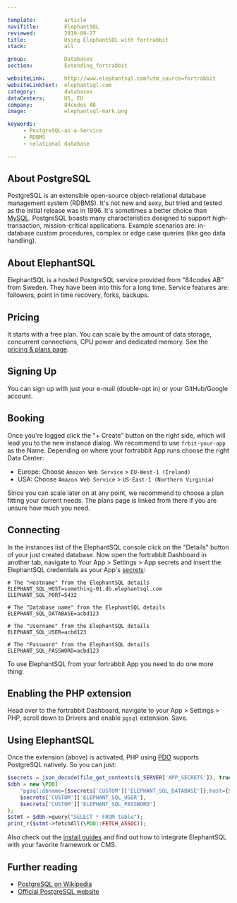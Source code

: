 ```yaml
---

template:         article
naviTitle:        ElephantSQL
reviewed:         2019-09-27
title:            Using ElephantSQL with fortrabbit
stack:            all

group:            Databases
section:          Extending_fortrabbit

websiteLink:      http://www.elephantsql.com?utm_source=fortrabbit
websiteLinkText:  elephantsql.com
category:         databases
dataCenters:      US, EU
company:          84codes AB
image:            elephantsql-mark.png

keywords:
     - PostgreSQL-as-a-Service
     - RDBMS
     - relational database

---
```



## About PostgreSQL

PostgreSQL is an extensible open-source object-relational database management system (RDBMS). It's not new and sexy, but tried and tested as the initial release was in 1996. It's sometimes a better choice than [MySQL](/mysql). PostgreSQL boasts many characteristics designed to support high-transaction, mission-critical applications. Example scenarios are: in-database custom procedures, complex or edge case queries (like geo data handling).


## About ElephantSQL

ElephantSQL is a hosted PostgreSQL service provided from "84codes AB" from Sweden. They have been into this for a long time. Service features are: followers, point in time recovery, forks, backups.


## Pricing

It starts with a free plan. You can scale by the amount of data storage, concurrent connections, CPU power and dedicated memory. See the [pricing & plans page](http://www.elephantsql.com/plans.html?utm_source=fortrabbit).


## Signing Up

You can sign up with just your e-mail (double-opt in) or your GitHub/Google account.


## Booking

Once you're logged click the "+ Create" button on the right side, which will lead you to the new instance dialog. We recommend to use `frbit-your-app` as the Name. Depending on where your fortrabbit App runs choose the right Data Center:

* Europe: Choose `Amazon Web Service` > `EU-West-1 (Ireland)`
* USA: Choose `Amazon Web Service` > `US-East-1 (Northern Virginia)`

Since you can scale later on at any point, we recommend to choose a plan fitting your current needs. The plans page is linked from there if you are unsure how much you need.

## Connecting

In the instances list of the ElephantSQL console click on the "Details" button of your just created database. Now open the fortrabbit Dashboard in another tab, navigate to Your App > Settings > App secrets and insert the ElephantSQL credentials as your App's [secrets](secrets):

```plain
# The "Hostname" from the ElephantSQL details
ELEPHANT_SQL_HOST=something-01.db.elephantsql.com
ELEPHANT_SQL_PORT=5432

# The "Database name" from the ElephantSQL details
ELEPHANT_SQL_DATABASE=acbd123

# The "Username" from the ElephantSQL details
ELEPHANT_SQL_USER=acbd123

# The "Password" from the ElephantSQL details
ELEPHANT_SQL_PASSWORD=acbd123
```

To use ElephantSQL from your fortrabbit App you need to do one more thing:

## Enabling the PHP extension

Head over to the fortrabbit Dashboard, navigate to your App > Settings > PHP, scroll down to Drivers and enable `pgsql` extension. Save.

## Using ElephantSQL

Once the extension (above) is activated, PHP using [PDO](http://php.net/manual/en/ref.pdo-pgsql.php) supports PostgreSQL natively. So you can just:

```php
$secrets = json_decode(file_get_contents($_SERVER['APP_SECRETS']), true);
$dbh = new \PDO(
    "pgsql:dbname={$secrets['CUSTOM']['ELEPHANT_SQL_DATABASE']};host={$secrets['CUSTOM']['ELEPHANT_SQL_HOST']}",
    $secrets['CUSTOM']['ELEPHANT_SQL_USER'],
    $secrets['CUSTOM']['ELEPHANT_SQL_PASSWORD']
);
$stmt = $dbh->query("SELECT * FROM table");
print_r($stmt->fetchAll(\PDO::FETCH_ASSOC));
```

Also check out the [install guides](/#install-guides) and find out how to integrate ElephantSQL with your favorite framework or CMS.

## Further reading

* [PostgreSQL on Wikipedia](https://en.wikipedia.org/wiki/PostgreSQL)
* [Official PostgreSQL website](http://www.postgresql.org/)